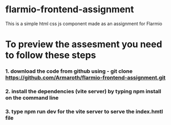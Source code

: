 # flarmio-frontend-assignment

This is a simple html css js component made as an assignment for Flarmio

# To preview the assesment you need to follow these steps

### 1. download the code from github using - git clone https://github.com/Armaroth/flarmio-frontend-assignment.git

### 2. install the dependencies (vite server) by typing npm install on the command line

### 3. type npm run dev for the vite server to serve the index.hmtl file
